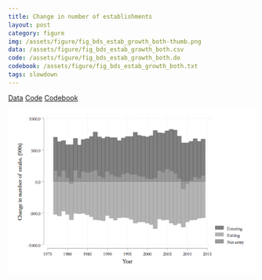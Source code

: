 ```yaml
---
title: Change in number of establishments
layout: post
category: figure
img: /assets/figure/fig_bds_estab_growth_both-thumb.png
data: /assets/figure/fig_bds_estab_growth_both.csv
code: /assets/figure/fig_bds_estab_growth_both.do
codebook: /assets/figure/fig_bds_estab_growth_both.txt
tags: slowdown
---
```


[Data](/assets/figure/fig_bds_estab_growth_both.csv) [Code](/assets/figure/fig_bds_estab_growth_both.do) [Codebook](/assets/figure/fig_bds_estab_growth_both.txt)

![Change in number of establishments](/assets/figure/fig_bds_estab_growth_both.png)
